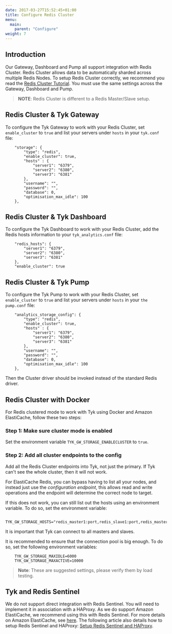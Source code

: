 ```yaml
---
date: 2017-03-27T15:52:45+01:00
title: Configure Redis Cluster
menu:
  main:
    parent: "Configure"
weight: 7 
---
```


## <a name="introduction"></a>Introduction

Our Gateway, Dashboard and Pump all support integration with Redis Cluster. Redis Cluster allows data to be automatically sharded across multiple Redis Nodes. To setup Redis Cluster correctly, we recommend you read the [Redis Cluster Tutorial](https://redis.io/topics/cluster-tutorial). You must use the same settings across the Gateway, Dashboard and Pump.

> **NOTE**: Redis Cluster is different to a Redis Master/Slave setup.


## <a name="redis-cluster-gateway"></a> Redis Cluster & Tyk Gateway 

To configure the Tyk Gateway to work with your Redis Cluster, set `enable_cluster` to `true` and list your servers under `hosts` in your `tyk.conf` file:

```{json}
	"storage": {
	    "type": "redis",
	    "enable_cluster": true,
	    "hosts" : {
	        "server1": "6379",
	        "server2": "6380",
	        "server3": "6381"
	    },
	    "username": "",
	    "password": "",
	    "database": 0,
	    "optimisation_max_idle": 100
	},
```


## <a name="redis-cluster-dashboard"></a> Redis Cluster & Tyk Dashboard

To configure the Tyk Dashboard to work with your Redis Cluster, add the Redis hosts information to your `tyk_analytics.conf` file:

```{json}
	"redis_hosts": {
	    "server1": "6379",
	    "server2": "6380",
	    "server3": "6381"
	},
	"enable_cluster": true
```


## <a name="redis-cluster-pump"></a> Redis Cluster & Tyk Pump

To configure the Tyk Pump to work with your Redis Cluster, set `enable_cluster` to `true` and list your servers under `hosts` in your `the pump.conf` file:

```{json}
	"analytics_storage_config": {
	    "type": "redis",
	    "enable_cluster": true,
	    "hosts" : {
	        "server1": "6379",
	        "server2": "6380",
	        "server3": "6381"
	    },
	    "username": "",
	    "password": "",
	    "database": 0,
	    "optimisation_max_idle": 100
	},
```
Then the Cluster driver should be invoked instead of the standard Redis driver.

## <a name="redis-cluster-docker"></a> Redis Cluster with Docker

For Redis clustered mode to work with Tyk using Docker and Amazon ElastiCache, follow these two steps:

### Step 1: Make sure cluster mode is enabled

Set the environment variable `TYK_GW_STORAGE_ENABLECLUSTER` to `true`.

### Step 2: Add all cluster endpoints to the config

Add all the Redis Cluster endpoints into Tyk, not just the primary. If Tyk can't see the whole cluster, then it will not work.

For ElastiCache Redis, you can bypass having to list all your nodes, and instead just use the *configuration endpoint*, this allows read and write operations and the endpoint will determine the correct node to target.

If this does not work, you can still list out the hosts using an environment variable. To do so, set the environment variable:

```{.copyWrapper}
    TYK_GW_STORAGE_HOSTS="redis_master1:port,redis_slave1:port,redis_master2:port,redis_slave2:port,redis_master3:port,redis_slave3:port"
```

It is important that Tyk can connect to all masters and slaves.

It is recommended to ensure that the connection pool is big enough. To do so, set the following environment variables:

```{.copyWrapper}
    TYK_GW_STORAGE_MAXIDLE=6000
    TYK_GW_STORAGE_MAXACTIVE=10000
```

> **Note**: These are suggested settings, please verify them by load testing.

## <a name="sentinel"></a>Tyk and Redis Sentinel
We do not support direct integration with Redis Sentinel. You will need to implement it in association with a HAProxy. As we do support Amazon ElastiCache, we recommend using this with Redis Sentinel. For more details on Amazon ElastiCache, see [here](https://aws.amazon.com/elasticache/). The following article also details how to setup Redis Sentinel and HAProxy: [Setup Redis Sentinel and HAProxy](https://discuss.pivotal.io/hc/en-us/articles/205309388-How-to-setup-HAProxy-and-Redis-Sentinel-for-automatic-failover-between-Redis-Master-and-Slave-servers).




